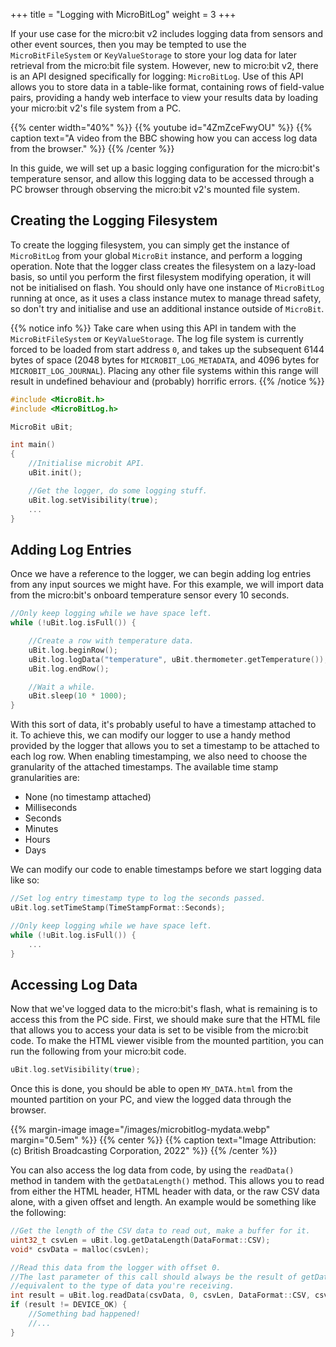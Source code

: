 +++
title = "Logging with MicroBitLog"
weight = 3
+++

If your use case for the micro:bit v2 includes logging data from sensors and other event sources, then you may be tempted to use the `MicroBitFileSystem` or `KeyValueStorage` to store your log data for later retrieval from the micro:bit file system. However, new to micro:bit v2, there is an API designed specifically for logging: `MicroBitLog`. Use of this API allows you to store data in a table-like format, containing rows of field-value pairs, providing a handy web interface to view your results data by loading your micro:bit v2's file system from a PC.

{{% center width="40%" %}}
{{% youtube id="4ZmZceFwyOU" %}}
{{% caption text="A video from the BBC showing how you can access log data from the browser." %}}
{{% /center %}}

In this guide, we will set up a basic logging configuration for the micro:bit's temperature sensor, and allow this logging data to be accessed through a PC browser through observing the micro:bit v2's mounted file system.

## Creating the Logging Filesystem
To create the logging filesystem, you can simply get the instance of `MicroBitLog` from your global `MicroBit` instance, and perform a logging operation. Note that the logger class creates the filesystem on a lazy-load basis, so until you perform the first filesystem modifying operation, it will not be initialised on flash. You should only have one instance of `MicroBitLog` running at once, as it uses a class instance mutex to manage thread safety, so don't try and initialise and use an additional instance outside of `MicroBit`.

{{% notice info %}}
Take care when using this API in tandem with the `MicroBitFileSystem` or `KeyValueStorage`. The log file system is currently forced to be loaded from start address `0`, and takes up the subsequent 6144 bytes of space (2048 bytes for `MICROBIT_LOG_METADATA`, and 4096 bytes for `MICROBIT_LOG_JOURNAL`). Placing any other file systems within this range will result in undefined behaviour and (probably) horrific errors.
{{% /notice %}}

```cpp
#include <MicroBit.h>
#include <MicroBitLog.h>

MicroBit uBit;

int main()
{
    //Initialise microbit API.
    uBit.init();

    //Get the logger, do some logging stuff.
    uBit.log.setVisibility(true);
    ...
}
```

## Adding Log Entries
Once we have a reference to the logger, we can begin adding log entries from any input sources we might have. For this example, we will import data from the micro:bit's onboard temperature sensor every 10 seconds.
```cpp
//Only keep logging while we have space left.
while (!uBit.log.isFull()) {

    //Create a row with temperature data.
    uBit.log.beginRow();
    uBit.log.logData("temperature", uBit.thermometer.getTemperature());
    uBit.log.endRow();

    //Wait a while.
    uBit.sleep(10 * 1000);
}
```

With this sort of data, it's probably useful to have a timestamp attached to it. To achieve this, we can modify our logger to use a handy method provided by the logger that allows you to set a timestamp to be attached to each log row. When enabling timestamping, we also need to choose the granularity of the attached timestamps. The available time stamp granularities are:
- None (no timestamp attached)
- Milliseconds
- Seconds
- Minutes
- Hours
- Days

We can modify our code to enable timestamps before we start logging data like so:
```cpp
//Set log entry timestamp type to log the seconds passed.
uBit.log.setTimeStamp(TimeStampFormat::Seconds);

//Only keep logging while we have space left.
while (!uBit.log.isFull()) {
    ...
}
```

## Accessing Log Data
Now that we've logged data to the micro:bit's flash, what is remaining is to access this from the PC side. First, we should make sure that the HTML file that allows you to access your data is set to be visible from the micro:bit code. To make the HTML viewer visible from the mounted partition, you can run the following from your micro:bit code.
```cpp
uBit.log.setVisibility(true);
```

Once this is done, you should be able to open `MY_DATA.html` from the mounted partition on your PC, and view the logged data through the browser.

{{% margin-image image="/images/microbitlog-mydata.webp" margin="0.5em" %}}
{{% center %}}
{{% caption text="Image Attribution: (c) British Broadcasting Corporation, 2022" %}}
{{% /center %}}

You can also access the log data from code, by using the `readData()` method in tandem with the `getDataLength()` method. This allows you to read from either the HTML header, HTML header with data, or the raw CSV data alone, with a given offset and length. An example would be something like the following:
```cpp
//Get the length of the CSV data to read out, make a buffer for it.
uint32_t csvLen = uBit.log.getDataLength(DataFormat::CSV);
void* csvData = malloc(csvLen);

//Read this data from the logger with offset 0.
//The last parameter of this call should always be the result of getDataLength(DataFormat::...),
//equivalent to the type of data you're receiving.
int result = uBit.log.readData(csvData, 0, csvLen, DataFormat::CSV, csvLen);
if (result != DEVICE_OK) {
    //Something bad happened!
    //...
}
```